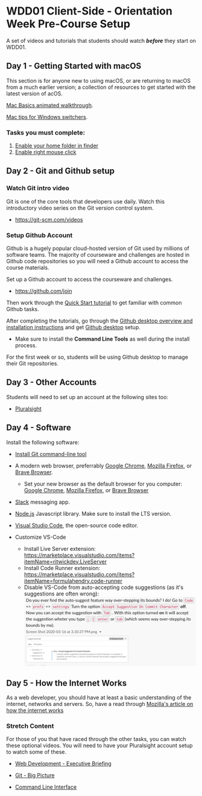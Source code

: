 # WDD01 Client-Side - Orientation Week Pre-Course Setup

A set of videos and tutorials that students should watch ***before*** they start on WDD01.

## Day 1 - Getting Started with macOS

This section is for anyone new to using macOS, or are returning to macOS from a much earlier version; a collection of resources to get started with the latest version of acOS.

[Mac Basics animated walkthrough](https://help.apple.com/macos/catalina/mac-basics).

[Mac tips for Windows switchers](https://support.apple.com/en-us/HT204216).

### Tasks you must complete:

1. [Enable your home folder in finder](https://vimeo.com/431692277/670a619782)
1. [Enable right mouse click](enable-right-mouse-click-in-macos.md)

## Day 2 - Git and Github setup

### Watch Git intro video

Git is one of the core tools that developers use daily. Watch this introductory video series on the Git version control system. 

* https://git-scm.com/videos

### Setup Github Account

Github is a hugely popular cloud-hosted version of Git used by millions of software teams. The majority of courseware and challenges are hosted in Github code repositories so you will need a Github account to access the course materials. 

Set up a Github account to access the courseware and challenges.

* https://github.com/join

Then work through the [Quick Start tutorial](https://help.github.com/en/github/getting-started-with-github/quickstart) to get familiar with common Github tasks.

After completing the tutorials, go through the [Github desktop overview and installation instructions](https://help.github.com/en/desktop/getting-started-with-github-desktop) and get [Github desktop](https://desktop.github.com/) setup.

- Make sure to install the **Command Line Tools** as well during the install process. 

For the first week or so, students will be using Github desktop to manage their Git repositories.

## Day 3 - Other Accounts

Students will need to set up an account at the following sites too:

- [Pluralsight](https://www.pluralsight.com/)

## Day 4 - Software

Install the following software:

- [Install Git command-line tool](https://git-scm.com/book/en/v2/Getting-Started-Installing-Git)

- A modern web browser, preferrably [Google Chrome](https://www.google.com/chrome/index.html), [Mozilla Firefox](https://www.mozilla.org/en-US/firefox/new/), or [Brave Browser](https://brave.com/).
   - Set your new browser as the default browser for you computer: [Google Chrome](https://support.google.com/chrome/answer/95417?co=GENIE.Platform%3DDesktop&hl=en), [Mozilla Firefox](https://support.mozilla.org/en-US/kb/make-firefox-your-default-browser), or [Brave Browser](https://support.brave.com/hc/en-us/articles/360020406572-How-do-I-set-Brave-to-be-my-Default-Browser-)

- [Slack](https://slack.com/intl/en-nz/) messaging app.

- [Node.js](https://nodejs.org/en/) Javascript library. Make sure to install the LTS version.

- [Visual Studio Code](https://code.visualstudio.com/), the open-source code editor.
- Customize VS-Code
    - Install Live Server extension: https://marketplace.visualstudio.com/items?itemName=ritwickdey.LiveServer
    - Install Code Runner extension: https://marketplace.visualstudio.com/items?itemName=formulahendry.code-runner
    - Disable VS-Code from auto-accepting code suggestions (as it's suggestions are often wrong):
      ![Disable VS-Code from auto-accepting code suggestions](./vscode%20tips%20-%20disable%20auto-accept%20suggestions.png)

## Day 5 - How the Internet Works

As a web developer, you should have at least a basic understanding of the internet, networks and servers. So, have a read through [Mozilla's article on how the internet works](https://developer.mozilla.org/en-US/docs/Learn/Common_questions/How_does_the_Internet_work)

### Stretch Content

For those of you that have raced through the other tasks, you can watch these optional videos. You will need to have your Pluralsight account setup to watch some of these.

- [Web Development - Executive Briefing](https://app.pluralsight.com/library/courses/web-development-executive-briefing)

- [Git - Big Picture](https://app.pluralsight.com/library/courses/git-big-picture)

- [Command Line Interface](https://app.pluralsight.com/library/courses/meet-command-line)
